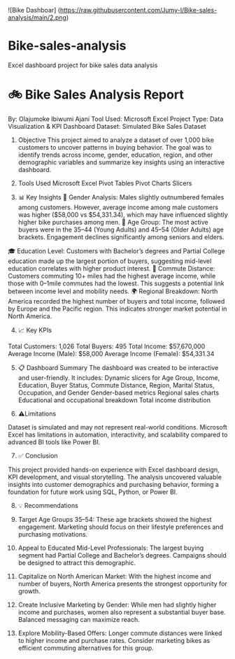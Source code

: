 ![Bike Dashboar] (https://raw.githubusercontent.com/Jumy-I/Bike-sales-analysis/main/2.png)
# Bike-sales-analysis
Excel dashboard project for bike sales data analysis

# 🚲 Bike Sales Analysis Report
By: Olajumoke Ibiwumi Ajani
Tool Used: Microsoft Excel
Project Type: Data Visualization & KPI Dashboard
Dataset: Simulated Bike Sales Dataset

 1. Objective
This project aimed to analyze a dataset of over 1,000 bike customers to uncover patterns in buying behavior. The goal was to identify trends across income, gender, education, region, and other demographic variables and summarize key insights using an interactive dashboard.

 2. Tools Used
Microsoft Excel
Pivot Tables
Pivot Charts
Slicers

3. 📊 Key Insights
🧍 Gender Analysis:
Males slightly outnumbered females among customers. However, average income among male customers was higher ($58,000 vs $54,331.34), which may have influenced slightly higher bike purchases among men.
👥 Age Group:
The most active buyers were in the 35–44 (Young Adults) and 45–54 (Older Adults) age brackets. Engagement declines significantly among seniors and elders.

🎓 Education Level:
Customers with Bachelor’s degrees and Partial College education made up the largest portion of buyers, suggesting mid-level education correlates with higher product interest.
🚗 Commute Distance:
Customers commuting 10+ miles had the highest average income, while those with 0–1mile commutes had the lowest. This suggests a potential link between income level and mobility needs.
🌍 Regional Breakdown:
North America recorded the highest number of buyers and total income, followed by Europe and the Pacific region. This indicates stronger market potential in North America.

4. 📈 Key KPIs

Total Customers: 1,026
Total Buyers: 495
Total Income: $57,670,000
Average Income (Male): $58,000
Average Income (Female): $54,331.34

 5. 📋 Dashboard Summary
The dashboard was created to be interactive and user-friendly. It includes:
Dynamic slicers for Age Group, Income, Education, Buyer Status, Commute Distance, Region, Marital Status, Occupation, and Gender
Gender-based metrics
Regional sales charts
Educational and occupational breakdown
Total income distribution

6. ⚠️Limitations

Dataset is simulated and may not represent real-world conditions.
Microsoft Excel has limitations in automation, interactivity, and scalability compared to advanced BI tools like Power BI.

7. ✅ Conclusion

This project provided hands-on experience with Excel dashboard design, KPI development, and visual storytelling. The analysis uncovered valuable insights into customer demographics and purchasing behavior, forming a foundation for future work using SQL, Python, or Power BI.

8. 💡 Recommendations

1. Target Age Groups 35–54: These age brackets showed the highest engagement. Marketing should focus on their lifestyle preferences and purchasing motivations.
2. Appeal to Educated Mid-Level Professionals: The largest buying segment had Partial College and Bachelor’s degrees. Campaigns should be designed to attract this demographic.
3. Capitalize on North American Market: With the highest income and number of buyers, North America presents the strongest opportunity for growth.
4. Create Inclusive Marketing by Gender: While men had slightly higher income and purchases, women also represent a substantial buyer base. Balanced messaging can maximize reach.
5. Explore Mobility-Based Offers: Longer commute distances were linked to higher income and purchase rates. Consider marketing bikes as efficient commuting alternatives for this group.

